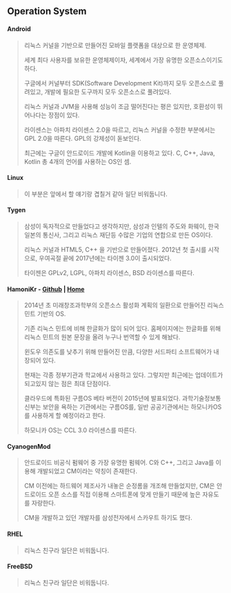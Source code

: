 ## Operation System

#### **Android**

> 리눅스 커널을 기반으로 만들어진 모바일 플랫폼을 대상으로 한 운영체제.
>
> 세계 최다 사용자를 보유한 운영체제이자, 세계에서 가장 유명한 오픈소스이기도 하다.
>
> 구글에서 커널부터 SDK\(Software Development Kit\)까지 모두 오픈소스로 풀려있고, 개발에 필요한 도구까지 모두 오픈소스로 풀려있다.
>
> 리눅스 커널과 JVM을 사용해 성능이 조금 떨어진다는 평은 있지만, 호환성이 뛰어나다는 장점이 있다.
>
> 라이센스는 아파치 라이센스 2.0을 따르고, 리눅스 커널을 수정한 부분에서는 GPL 2.0을 따른다. GPL의 강제성이 돋보인다.
>
> 최근에는 구글이 안드로이드 개발에 Kotlin을 이용하고 있다. C, C++, Java, Kotlin 총 4개의 언어를 사용하는 OS인 셈.

#### **Linux**

> 이 부분은 앞에서 할 얘기랑 겹칠거 같아 일단 비워둡니다.

#### **Tygen**

> 삼성이 독자적으로 만들었다고 생각하지만, 삼성과 인텔의 주도와 화웨이, 한국 일본의 통신사, 그리고 리눅스 재단등 수많은 기업의 연합으로 만든 OS이다.
>
> 리눅스 커널과 HTML5, C++ 을 기반으로 만들어졌다. 2012년 첫 출시를 시작으로, 우여곡절 끝에 2017년에는 타이젠 3.0이 출시되었다.
>
> 타이젠은 GPLv2, LGPL, 아파치 라이센스, BSD 라이센스를 따른다.

#### **HamoniKr** - [Github](https://github.com/ivsteam/hamonikr/wiki) \| [Home](http://hamonikr.org/)

> 2014년 초 미래창조과학부의 오픈소스 활성화 계획의 일환으로 만들어진 리눅스 민트 기반의 OS.
>
> 기존 리눅스 민트에 비해 한글화가 많이 되어 있다. 홈페이지에는 한글화를 위해 리눅스 민트의 원본 문장을 올려 누구나 번역할 수 있게 해놨다.
>
> 윈도우 의존도를 낮추기 위해 만들어진 만큼, 다양한 서드파티 소프트웨어가 내장되어 있다.
>
> 현재는 각종 정부기관과 학교에서 사용하고 있다. 그렇지만 최근에는 업데이트가 되고있지 않는 점은 최대 단점이다.
>
> 클라우드에 특화된 구름OS 베타 버전이 2015년에 발표되었다. 과학기술정보통신부는 보안을 욕하는 기관에서는 구름OS를, 일반 공공기관에서는 하모니카OS를 사용하게 할 예정이라고 한다.
>
> 하모니카 OS는 CCL 3.0 라이센스를 따른다.

#### CyanogenMod

> 안드로이드 비공식 펌웨어 중 가장 유명한 펌웨어. C와 C++, 그리고 Java를 이용해 개발되었고 CM이라는 약칭이 존재한다.
>
> CM 이전에는 하드웨어 제조사가 내놓은 순정롬을 개조해 만들었지만, CM은 안드로이드 오픈 소스를 직접 이용해 스마트폰에 맞게 만들기 때문에 높은 자유도를 자랑한다.
>
> CM을 개발하고 있던 개발자를 삼성전자에서 스카우트 하기도 했다.

#### RHEL

> 리눅스 친구라 일단은 비워둡니다.

#### FreeBSD

> 리눅스 친구라 일단은 비워둡니다.




